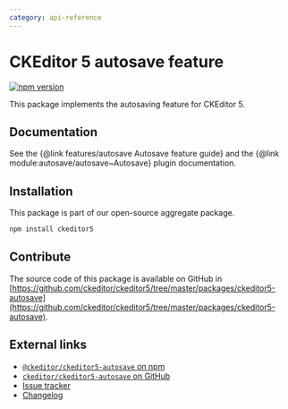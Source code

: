 ```yaml
---
category: api-reference
---
```


# CKEditor&nbsp;5 autosave feature

[![npm version](https://badge.fury.io/js/%40ckeditor%2Fckeditor5-autosave.svg)](https://www.npmjs.com/package/@ckeditor/ckeditor5-autosave)

This package implements the autosaving feature for CKEditor&nbsp;5.

## Documentation

See the {@link features/autosave Autosave feature guide} and the {@link module:autosave/autosave~Autosave} plugin documentation.

## Installation

This package is part of our open-source aggregate package.

```bash
npm install ckeditor5
```

## Contribute

The source code of this package is available on GitHub in [https://github.com/ckeditor/ckeditor5/tree/master/packages/ckeditor5-autosave](https://github.com/ckeditor/ckeditor5/tree/master/packages/ckeditor5-autosave).

## External links

* [`@ckeditor/ckeditor5-autosave` on npm](https://www.npmjs.com/package/@ckeditor/ckeditor5-autosave)
* [`ckeditor/ckeditor5-autosave` on GitHub](https://github.com/ckeditor/ckeditor5/tree/master/packages/ckeditor5-autosave)
* [Issue tracker](https://github.com/ckeditor/ckeditor5/issues)
* [Changelog](https://github.com/ckeditor/ckeditor5/blob/master/CHANGELOG.md)

